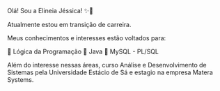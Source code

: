 Olá! Sou a Elineia Jéssica! ✨👋

Atualmente estou em transição de carreira. 

Meus conhecimentos e interesses estão voltados para:

  🔭 Lógica da Programação
  🔭 Java
  🔭 MySQL - PL/SQL

Além do interesse nessas áreas, curso Análise e Desenvolvimento de Sistemas pela Universidade Estácio de Sá e estagio na empresa Matera Systems. 

